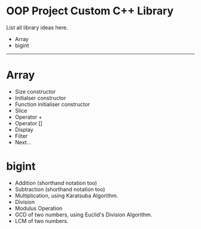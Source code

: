 <h1>OOP Project Custom C++ Library</h1>

List all library ideas here.
<ul>
	<li>Array</li>
	<li>bigint</li>
</ul>

<hr/>

<h1>Array</h1>
<ul>
	<li>Size constructor</li>
	<li>Initialser constructor</li>
	<li>Function initialiser constructor</li>
	<li>Slice</li>
	<li>Operator +</li>
	<li>Operator []</li>
	<li>Display</li>
	<li>Filter</li>
	<li>Next...</li>
</ul>

<h1>bigint</h1>
<ul>
	<li>Addition (shorthand notation too)</li>
	<li>Subtraction (shorthand notation too)</li>
	<li>Multiplication, using Karatsuba Algorithm.</li>
	<li>Division</li>
	<li>Modulus Operation</li>
	<li>GCD of two numbers, using Euclid's Division Algorithm.</li>
	<li>LCM of two numbers.</li>
</ul>